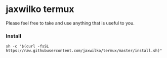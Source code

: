 # jaxwilko termux

Please feel free to take and use anything that is useful to you.

### Install

```shell script
sh -c "$(curl -fsSL https://raw.githubusercontent.com/jaxwilko/termux/master/install.sh)"
```


